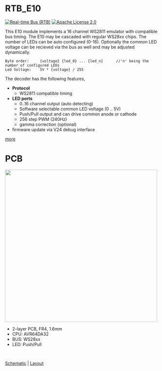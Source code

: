 # RTB_E10
[![Real-time Bus (RTB)](https://img.shields.io/badge/RTB_Project-FF6699)](https://www.rtb4dcc.de)
[![Apache License 2.0](https://img.shields.io/badge/license-Apache%20License%202.0-blue)](https://www.apache.org/licenses/LICENSE-2.0)

This E10 module implements a 16 channel WS2811 emulator with compatible bus timing. The E10 may be cascaded with regular WS28xx chips. The number of LEDs can be auto configured (0-16). Optionally the common LED voltage can be recieved via the bus as well and may be adjusted dynamically.

```
Byte order:     {voltage} {led_0} ... {led_n}      //'n' being the number of configured LEDs
Led Voltage:    5V * {voltage} / 255
```

The decoder has the following features,
- **Protocol**
  - WS2811 compatible timing
- **LED ports**
  - 0..16 channel output (auto detecting)
  - Software selectable common LED voltage (0 .. 5V)
  - Push/Pull output and can drive common anode or cathode
  - 256 step PWM (240Hz)
  - gamma correction (optional)
- firmware update via V24 debug interface

[more](https://rtb4dcc.de/hardware/modules/e10/)

# PCB
<img src="https://rtb4dcc.de/wp-content/uploads/2024/04/E10_1.png" width=500>

- 2-layer PCB, FR4, 1.6mm
- CPU: AVR64DA32
- BUS: WS28xx
- LED: Push/Pull
<br>

[Schematic](doc/E10_schematic.pdf) | [Layout](doc/E10_layout.pdf)
